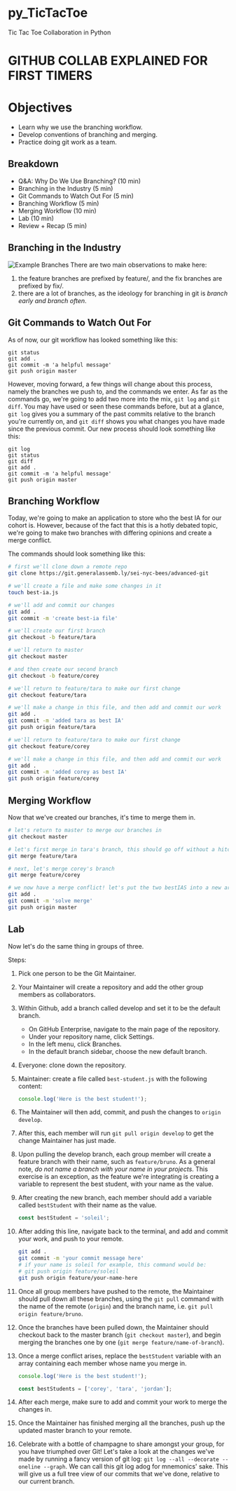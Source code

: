 # py_TicTacToe
Tic Tac Toe Collaboration in Python

# GITHUB COLLAB EXPLAINED FOR FIRST TIMERS
# Objectives
- Learn why we use the branching workflow.
- Develop conventions of branching and merging.
- Practice doing git work as a team.

## Breakdown
- Q&A: Why Do We Use Branching? (10 min)
- Branching in the Industry (5 min)
- Git Commands to Watch Out For (5 min)
- Branching Workflow (5 min)
- Merging Workflow (10 min)
- Lab (10 min)
- Review + Recap (5 min)

## Branching in the Industry
![Example Branches](./example-branches.png)
There are two main observations to make here:
1. the feature branches are prefixed by feature/, and the fix branches are prefixed by fix/.
1. there are a lot of branches, as the ideology for branching in git is *branch early and branch often*.

## Git Commands to Watch Out For

As of now, our git workflow has looked something like this:

```
git status
git add .
git commit -m 'a helpful message'
git push origin master
```

However, moving forward, a few things will change about this process, namely the branches we push to, and the commands we enter. As far as the commands go, we're going to add two more into the mix, `git log` and `git diff`. You may have used or seen these commands before, but at a glance, `git log` gives you a summary of the past commits relative to the branch you're currently on, and `git diff` shows you what changes you have made since the previous commit. Our new process should look something like this:

```
git log
git status
git diff
git add .
git commit -m 'a helpful message'
git push origin master
```

## Branching Workflow

Today, we're going to make an application to store who the best IA for our cohort is. However, because of the fact that this is a hotly debated topic, we're going to make two branches with differing opinions and create a merge conflict.

The commands should look something like this:

```sh
# first we'll clone down a remote repo
git clone https://git.generalassemb.ly/sei-nyc-bees/advanced-git

# we'll create a file and make some changes in it
touch best-ia.js

# we'll add and commit our changes
git add .
git commit -m 'create best-ia file'

# we'll create our first branch
git checkout -b feature/tara

# we'll return to master
git checkout master

# and then create our second branch
git checkout -b feature/corey

# we'll return to feature/tara to make our first change
git checkout feature/tara

# we'll make a change in this file, and then add and commit our work
git add .
git commit -m 'added tara as best IA'
git push origin feature/tara

# we'll return to feature/tara to make our first change
git checkout feature/corey

# we'll make a change in this file, and then add and commit our work
git add .
git commit -m 'added corey as best IA'
git push origin feature/corey
```

## Merging Workflow

Now that we've created our branches, it's time to merge them in.

```sh
# let's return to master to merge our branches in
git checkout master

# let's first merge in tara's branch, this should go off without a hitch
git merge feature/tara

# next, let's merge corey's branch
git merge feature/corey

# we now have a merge conflict! let's put the two bestIAS into a new array and solve it within the file. once we finish this, let's add and commit our work so far
git add .
git commit -m 'solve merge'
git push origin master
```

## Lab

Now let's do the same thing in groups of three.

Steps:
1. Pick one person to be the Git Maintainer. 
1. Your Maintainer will create a repository and add the other group members as collaborators.
1. Within Github, add a branch called develop and set it to be the default branch. 
    - On GitHub Enterprise, navigate to the main page of the repository.
    - Under your repository name, click Settings.
    - In the left menu, click Branches.
    - In the default branch sidebar, choose the new default branch.
1. Everyone: clone down the repository. 
1. Maintainer: create a file called `best-student.js` with the following content:

    ```js
    console.log('Here is the best student!');
    ```
1. The Maintainer will then add, commit, and push the changes to `origin develop`.
1. After this, each member will run `git pull origin develop` to get the change Maintainer has just made.
1. Upon pulling the develop branch, each group member will create a feature branch with their name, such as `feature/bruno`. As a general note, *do not name a branch with your name in your projects*. This exercise is an exception, as the feature we're integrating is creating a variable to represent the best student, with your name as the value.
1. After creating the new branch, each member should add a variable called `bestStudent` with their name as the value.
    ```js
    const bestStudent = 'soleil';
    ```
1. After adding this line, navigate back to the terminal, and add and commit your work, and push to your remote.
    ```sh
    git add .
    git commit -m 'your commit message here'
    # if your name is soleil for example, this command would be:
    # git push origin feature/soleil
    git push origin feature/your-name-here
    ```
1. Once all group members have pushed to the remote, the Maintainer should pull down all these branches, using the `git pull` command with the name of the remote (`origin`) and the branch name, i.e. `git pull origin feature/bruno`.
1. Once the branches have been pulled down, the Maintainer should checkout back to the master branch (`git checkout master`), and begin merging the branches one by one (`git merge feature/name-of-branch`).
10. Once a merge conflict arises, replace the `bestStudent` variable with an array containing each member whose name you merge in.
    ```js
    console.log('Here is the best student!');

    const bestStudents = ['corey', 'tara', 'jordan'];
    ```
1. After each merge, make sure to add and commit your work to merge the changes in.
1. Once the Maintainer has finished merging all the branches, push up the updated master branch to your remote.
1. Celebrate with a bottle of champagne to share amongst your group, for you have triumphed over Git! Let's take a look at the changes we've made by running a fancy version of git log: `git log --all --decorate --oneline --graph`. We can call this git log adog for mnemonics' sake. This will give us a full tree view of our commits that we've done, relative to our current branch.


